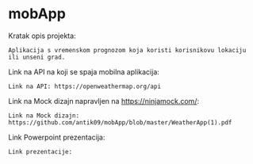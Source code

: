 # mobApp

Kratak opis projekta:

    Aplikacija s vremenskom prognozom koja koristi korisnikovu lokaciju ili unseni grad.

Link na API na koji se spaja mobilna aplikacija:

    Link na API: https://openweathermap.org/api 

Link na Mock dizajn napravljen na https://ninjamock.com/:

    Link na Mock dizajn: https://github.com/antik09/mobApp/blob/master/WeatherApp(1).pdf
   
Link Powerpoint prezentacija:

    Link prezentacije: 

